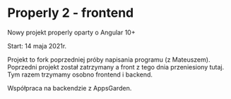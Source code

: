 <h1>Properly 2 - frontend</h1>
<p>Nowy projekt properly oparty o Angular 10+</p>
<p>Start: 14 maja 2021r.</p>
<p>Projekt to fork poprzedniej próby napisania programu (z Mateuszem). Poprzedni projekt został zatrzymany a front z tego dnia przeniesiony tutaj. Tym razem trzymamy osobno frontend i backend.</p>
<p>Współpraca na backendzie z AppsGarden.</p>